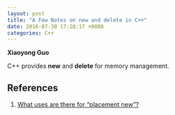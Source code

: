 ```yaml
---
layout: post
title: "A Few Notes on new and delete in C++"
date: 2016-07-30 17:28:17 +0800
categories: C++
---
```


**Xiaoyong Guo**

C++ provides **new** and **delete** for memory management.

## References
1. [What uses are there for “placement new”?](http://stackoverflow.com/questions/222557/what-uses-are-there-for-placement-new)


